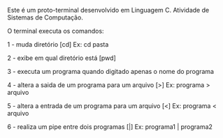 Este é um proto-terminal desenvolvido em Linguagem C. Atividade de Sistemas de Computação.

O terminal executa os comandos:

1 - muda diretório [cd] Ex: cd pasta

2 - exibe em qual diretório está [pwd]

3 - executa um programa quando digitado apenas o nome do programa

4 - altera a saida de um programa para um arquivo [>] Ex: programa > arquivo

5 - altera a entrada de um programa para um arquivo [<] Ex: programa < arquivo

6 - realiza um pipe entre dois programas [|] Ex: programa1 | programa2
